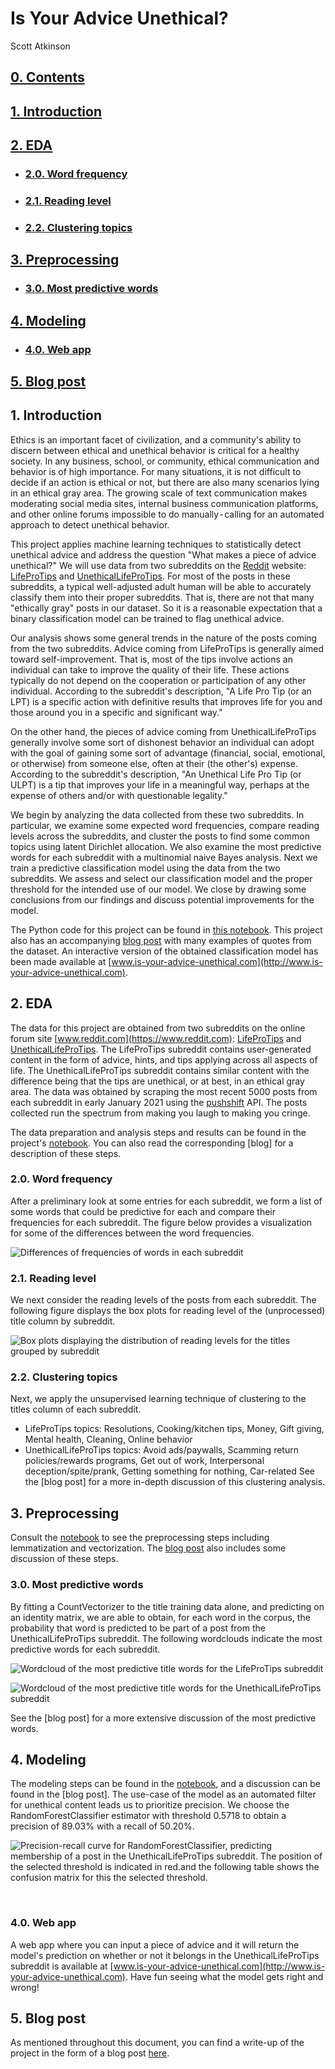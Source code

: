 # Is Your Advice Unethical?
Scott Atkinson

## [0. Contents](#0.)<a id='0.'></a>

## [1. Introduction](#1.)

## [2. EDA](#2.)
* ### [2.0. Word frequency](#2.0.)
* ### [2.1. Reading level](#2.1.)
* ### [2.2. Clustering topics](#2.2.)

## [3. Preprocessing](#3.)
* ### [3.0. Most predictive words](#3.0.)

## [4. Modeling](#4.)
* ### [4.0. Web app](#4.0.)

## [5. Blog post](#5.)


## 1. Introduction<a id='1.'></a>

Ethics is an important facet of civilization, and a community's ability to discern between ethical and unethical behavior is critical for a healthy society. In any business, school, or community, ethical communication and behavior is of high importance. For many situations, it is not difficult to decide if an action is ethical or not, but there are also many scenarios lying in an ethical gray area. The growing scale of text communication makes moderating social media sites, internal business communication platforms, and other online forums impossible to do manually - calling for an automated approach to detect unethical behavior.

This project applies machine learning techniques to statistically detect unethical advice and address the question "What makes a piece of advice unethical?"
We will use data from two subreddits on the [Reddit](https://www.reddit.com) website: [LifeProTips](https://www.reddit.com/r/LifeProTips) and [UnethicalLifeProTips](https://www.reddit.com/r/UnethicalLifeProTips). For most of the posts in these subreddits, a typical well-adjusted adult human will be able to accurately classify them into their proper subreddits. That is, there are not that many "ethically gray" posts in our dataset. So it is a reasonable expectation that a binary classification model can be trained to flag unethical advice.


Our analysis shows some general trends in the nature of the posts coming from the two subreddits. Advice coming from LifeProTips is generally aimed toward self-improvement. That is, most of the tips involve actions an individual can take to improve the quality of their life. These actions typically do not depend on the cooperation or participation of any other individual. According to the subreddit's description, "A Life Pro Tip (or an LPT) is a specific action with definitive results that improves life for you and those around you in a specific and significant way." 

On the other hand, the pieces of advice coming from UnethicalLifeProTips generally involve some sort of dishonest behavior an individual can adopt with the goal of gaining some sort of advantage (financial, social, emotional, or otherwise) from someone else, often at their (the other's) expense. According to the subreddit's description, "An Unethical Life Pro Tip (or ULPT) is a tip that improves your life in a meaningful way, perhaps at the expense of others and/or with questionable legality." 

We begin by analyzing the data collected from these two subreddits. In particular, we examine some expected word frequencies, compare reading levels across the subreddits, and cluster the posts to find some common topics using latent Dirichlet allocation. We also examine the most predictive words for each subreddit with a multinomial naive Bayes analysis. Next we train a predictive classification model using the data from the two subreddits. We assess and select our classification model and the proper threshold for the intended use of our model. We close by drawing some conclusions from our findings and discuss potential improvements for the model.

The Python code for this project can be found in [this notebook](https://github.com/scatkinson/is_your_advice_unethical/blob/main/EthicalTips.ipynb). This project also has an accompanying [blog post](https://scott-atkinson.medium.com/is-your-advice-unethical-2868f64bfb16) with many examples of quotes from the dataset. An interactive version of the obtained classification model has been made available at [www.is-your-advice-unethical.com](http://www.is-your-advice-unethical.com).

## 2. EDA<a id='2.'></a>
The data for this project are obtained from two subreddits on the online forum site [www.reddit.com](https://www.reddit.com): [LifeProTips](https://www.reddit.com/r/LifeProTips) and [UnethicalLifeProTips](https://www.reddit.com/r/UnethicalLifeProTips). The LifeProTips subreddit contains user-generated content in the form of advice, hints, and tips applying across all aspects of life. The UnethicalLifeProTips subreddit contains similar content with the difference being that the tips are unethical, or at best, in an ethical gray area. The data was obtained by scraping the most recent 5000 posts from each subreddit in early January 2021 using the [pushshift](https://pushshift.io/) API. The posts collected run the spectrum from making you laugh to making you cringe.



The data preparation and analysis steps and results can be found in the project's [notebook](https://github.com/scatkinson/is_your_advice_unethical/blob/main/EthicalTips.ipynb).  You can also read the corresponding [blog] for a description of these steps.

### 2.0. Word frequency<a id='2.0.'></a>

After a preliminary look at some entries for each subreddit, we form a list of some words that could be predictive for each and compare their frequencies for each subreddit. The figure below provides a visualization for some of the differences between the word frequencies.

![Differences of frequencies of words in each subreddit](Report/prelim_word_freq.jpeg "Differences of frequencies of words in each subreddit")

### 2.1. Reading level<a id='2.1.'></a>

We next consider the reading levels of the posts from each subreddit. The following figure displays the box plots for reading level of the (unprocessed) title column by subreddit.

![Box plots displaying the distribution of reading levels for the titles grouped by subreddit](Report/readinglevel_boxplot.jpeg "Differences of frequencies of words in each subreddit")

### 2.2. Clustering topics<a id='2.2.'></a>

Next, we apply the unsupervised learning technique of clustering to the titles column of each subreddit. 
 * LifeProTips topics: Resolutions, Cooking/kitchen tips, Money, Gift giving, Mental health, Cleaning, Online behavior
 * UnethicalLifeProTips topics: Avoid ads/paywalls, Scamming return policies/rewards programs, Get out of work, Interpersonal deception/spite/prank, Getting something for nothing, Car-related
See the [blog post] for a more in-depth discussion of this clustering analysis.

## 3. Preprocessing<a id='3.'></a>

Consult the [notebook](https://github.com/scatkinson/is_your_advice_unethical/blob/main/EthicalTips.ipynb) to see the preprocessing steps including lemmatization and vectorization.  The [blog post]() also includes some discussion of these steps.

### 3.0. Most predictive words<a id='3.0.'></a>

By fitting a CountVectorizer to the title training data alone, and predicting on an identity matrix, we are able to obtain, for each word in the corpus, the probability that word is predicted to be part of a post from the UnethicalLifeProTips subreddit. The following wordclouds indicate the most predictive words for each subreddit.

![Wordcloud of the most predictive title words for the LifeProTips subreddit](Report/LPT_title_wordcloud.jpeg "Wordcloud of the most predictive title words for the LifeProTips subreddit")

![Wordcloud of the most predictive title words for the UnethicalLifeProTips subreddit](Report/ULPT_title_wordcloud.jpeg "Wordcloud of the most predictive title words for the UnethicalLifeProTips subreddit")

See the [blog post] for a more extensive discussion of the most predictive words.

## 4. Modeling<a id='4.'></a>

The modeling steps can be found in the [notebook](https://github.com/scatkinson/is_your_advice_unethical/blob/main/EthicalTips.ipynb), and a discussion can be found in the [blog post]. The use-case of the model as an automated filter for unethical content leads us to prioritize precision. We choose the RandomForestClassifier estimator with threshold 0.5718 to obtain a precision of 89.03% with a recall of 50.20%.


![Precision-recall curve for RandomForestClassifier, predicting membership of a post in the UnethicalLifeProTips subreddit. The position of the selected threshold is indicated in red.and the following table shows the confusion matrix for this the selected threshold.](Report/RF_precision_recall.jpeg "we choose the RandomForestClassifier estimator with threshold 0.5718 to obtain a precision of 89.03% with a recall of 50.20%. The position of the selected threshold is indicated in red.and the following table shows the confusion matrix for this the selected threshold.") 

 

### 4.0. Web app<a id='4.0.'></a>
A web app where you can input a piece of advice and it will return the model's prediction on whether or not it belongs in the UnethicalLifeProTips subreddit is available at [www.is-your-advice-unethical.com](http://www.is-your-advice-unethical.com). Have fun seeing what the model gets right and wrong!


## 5. Blog post<a id='5.'></a>
As mentioned throughout this document, you can find a write-up of the project in the form of a blog post [here](https://scott-atkinson.medium.com/is-your-advice-unethical-2868f64bfb16).
